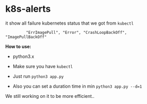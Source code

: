 # k8s-alerts

it show all failure kubernetes status that we got from `kubectl`

``          "ErrImagePull",
            "Error",
            "CrashLoopBackOff",
            "ImagePullBackOff"
``

**How to use:**
- python3.x

- Make sure you have `kubectl`

- Just run `python3 app.py`

- Also you can set a duration time in min `python3 app.py --d=1`


We still working on it to be more efficient..
